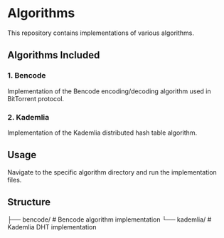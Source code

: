 # Algorithms

This repository contains implementations of various algorithms.

## Algorithms Included

### 1. Bencode

Implementation of the Bencode encoding/decoding algorithm used in BitTorrent protocol.

### 2. Kademlia

Implementation of the Kademlia distributed hash table algorithm.

## Usage

Navigate to the specific algorithm directory and run the implementation files.

## Structure

├── bencode/          # Bencode algorithm implementation
└── kademlia/         # Kademlia DHT implementation
